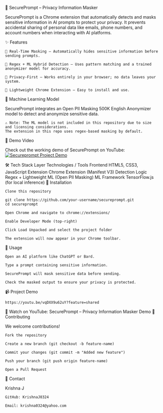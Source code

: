 🔐 SecurePrompt – Privacy Information Masker

SecurePrompt is a Chrome extension that automatically detects and masks sensitive information in AI prompts to protect your privacy. It prevents accidental sharing of personal data like emails, phone numbers, and account numbers when interacting with AI platforms.

✨ Features

    🔹 Real-Time Masking – Automatically hides sensitive information before sending prompts.

    🔹 Regex + ML Hybrid Detection – Uses pattern matching and a trained anonymizer model for accuracy.

    🔹 Privacy-First – Works entirely in your browser; no data leaves your system.

    🔹 Lightweight Chrome Extension – Easy to install and use.

🧠 Machine Learning Model

SecurePrompt integrates an Open PII Masking 500K English Anonymizer model to detect and anonymize sensitive data.

    ⚠ Note: The ML model is not included in this repository due to size and licensing considerations.
    The extension in this repo uses regex-based masking by default.

🎥 Demo Video

Check out the working demo of SecurePrompt on YouTube: [![Secureprompt Project Demo](https://img.shields.io/badge/YouTube-FF0000?style=for-the-badge&logo=youtube&logoColor=white)](https://youtu.be/vqDXX9u62uY?feature=shared)

🛠️ Tech Stack
Layer	Technologies / Tools
Frontend	HTML5, CSS3, JavaScript
Extension	Chrome Extension (Manifest V3)
Detection Logic	Regex + Lightweight ML (Open PII Masking)
ML Framework	TensorFlow.js (for local inference)
🚀 Installation

    Clone this repository

    git clone https://github.com/your-username/secureprompt.git
    cd secureprompt

    Open Chrome and navigate to chrome://extensions/

    Enable Developer Mode (top-right)

    Click Load Unpacked and select the project folder

    The extension will now appear in your Chrome toolbar.

📝 Usage

    Open an AI platform like ChatGPT or Bard.

    Type a prompt containing sensitive information.

    SecurePrompt will mask sensitive data before sending.

    Check the masked output to ensure your privacy is protected.

📹 Project Demo 
    
    https://youtu.be/vqDXX9u62uY?feature=shared

🎥 Watch on YouTube: SecurePrompt – Privacy Information Masker Demo
🤝 Contributing

We welcome contributions!

    Fork the repository

    Create a new branch (git checkout -b feature-name)

    Commit your changes (git commit -m "Added new feature")

    Push your branch (git push origin feature-name)

    Open a Pull Request


📧 Contact

Krishna J

    GitHub: KrishnaJ0324

    Email: krishna0324@yahoo.com

